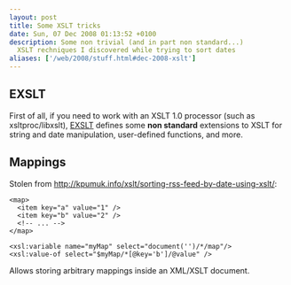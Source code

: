 ```yaml
---
layout: post
title: Some XSLT tricks
date: Sun, 07 Dec 2008 01:13:52 +0100
description: Some non trivial (and in part non standard...)
  XSLT rechniques I discovered while trying to sort dates
aliases: ['/web/2008/stuff.html#dec-2008-xslt']
---
```

EXSLT
-----

First of all, if you need to work with an XSLT 1.0 processor (such as
xsltproc/libxslt), [EXSLT](http://www.exslt.org/) defines some **non
standard** extensions to XSLT for string and date manipulation,
user-defined functions, and more.

Mappings
--------

Stolen from <http://kpumuk.info/xslt/sorting-rss-feed-by-date-using-xslt/>:

    <map>
      <item key="a" value="1" />
      <item key="b" value="2" />
      <!-- ... -->
    </map>
  
    <xsl:variable name="myMap" select="document('')/*/map"/>
    <xsl:value-of select="$myMap/*[@key='b']/@value" />

Allows storing arbitrary mappings inside an XML/XSLT document.
